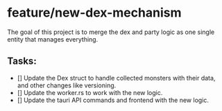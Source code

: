 # feature/new-dex-mechanism

The goal of this project is to merge the dex and party logic as one single entity that manages everything.

## Tasks:
- [] Update the Dex struct to handle collected monsters with their data, and other changes like versioning.
- [] Update the worker.rs to work with the new logic.
- [] Update the tauri API commands and frontend with the new logic.
